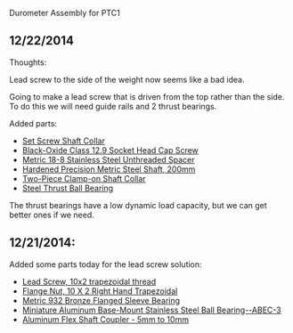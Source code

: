 Durometer Assembly for PTC1



12/22/2014
----------
Thoughts:

Lead screw to the side of the weight now seems like a bad idea.

Going to make a lead screw that is driven from the top rather than the side. To do this we will need guide rails and 2 thrust bearings.

Added parts:

- [Set Screw Shaft Collar](http://www.mcmaster.com/#57485k68/=v53iqz)
- [Black-Oxide Class 12.9 Socket Head Cap Screw](http://www.mcmaster.com/#91290a137/=v51zug)
- [Metric 18-8 Stainless Steel Unthreaded Spacer](http://www.mcmaster.com/#92871a698/=v51r1j)
- [Hardened Precision Metric Steel Shaft, 200mm](http://www.mcmaster.com/#6112k101/=v8j6wh)
- [Two-Piece Clamp-on Shaft Collar](http://www.mcmaster.com/#6063k15/=v51282)
- [Steel Thrust Ball Bearing](http://www.mcmaster.com/#6655k55/=v58mok)

The thrust bearings have a low dynamic load capacity, but we can get better ones if we need.



12/21/2014:
-----------
Added some parts today for the lead screw solution:

- [Lead Screw, 10x2 trapezoidal thread](http://www.roton.com/Mating_Components.aspx?family=7060746)
- [Flange Nut, 10 X 2 Right Hand Trapezoidal](http://www.roton.com/Mating_Components.aspx?family=7060746)
- [Metric 932 Bronze Flanged Sleeve Bearing](http://www.mcmaster.com/#5448t5/=v4ov9x)
- [Miniature Aluminum Base-Mount Stainless Steel Ball Bearing--ABEC-3](http://www.mcmaster.com/#8600n14/=v4mbid)
- [Aluminum Flex Shaft Coupler - 5mm to 10mm](http://www.adafruit.com/products/1177)